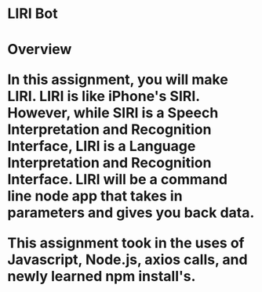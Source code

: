 <h1>LIRI Bot<h1>


Overview

In this assignment, you will make LIRI. LIRI is like iPhone's SIRI. However, while SIRI is a Speech Interpretation and Recognition Interface, LIRI is a Language Interpretation and Recognition Interface. LIRI will be a command line node app that takes in parameters and gives you back data.

This assignment took in the uses of Javascript, Node.js, axios calls, and newly learned npm install's.
